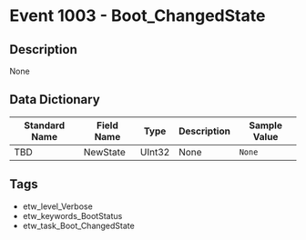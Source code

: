 # Event 1003 - Boot_ChangedState

## Description
None

## Data Dictionary
|Standard Name|Field Name|Type|Description|Sample Value|
|---|---|---|---|---|
|TBD|NewState|UInt32|None|`None`|

## Tags
* etw_level_Verbose
* etw_keywords_BootStatus
* etw_task_Boot_ChangedState